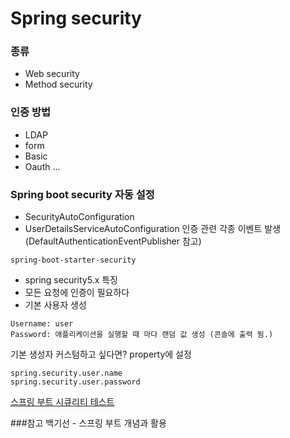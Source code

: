 # Spring security
### 종류
- Web security
- Method security

### 인증 방법
- LDAP
- form 
- Basic
- Oauth
...  

### Spring boot security 자동 설정
- SecurityAutoConfiguration
- UserDetailsServiceAutoConfiguration
인증 관련 각종 이벤트 발생 (DefaultAuthenticationEventPublisher 참고)

`spring-boot-starter-security`
- spring security5.x 특징
- 모든 요청에 인증이 필요하다
- 기본 사용자 생성
```
Username: user
Password: 애플리케이션을 실행할 때 마다 랜덤 값 생성 (콘솔에 출력 됨.)
```
기본 생성자 커스텀하고 싶다면? property에 설정
```
spring.security.user.name
spring.security.user.password
```

[스프링 부트 시큐리티 테스트](https://docs.spring.io/spring-security/site/docs/current/reference/html/test-method.html)

###참고 
백기선 - 스프링 부트 개념과 활용